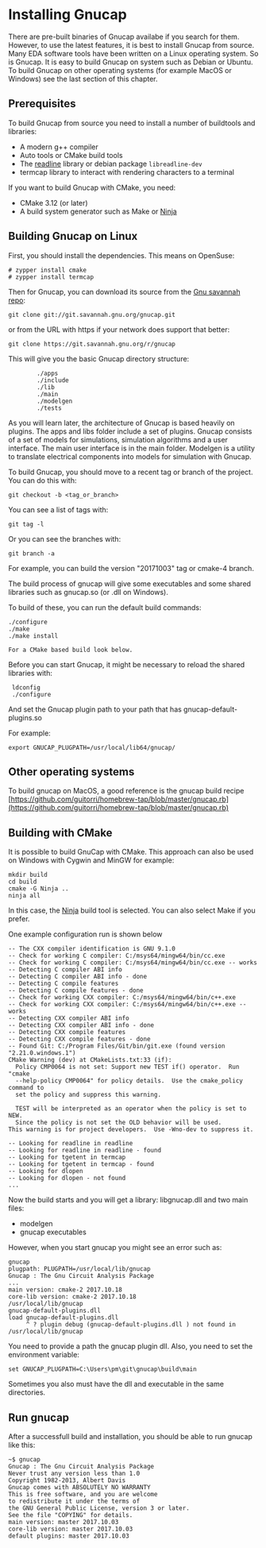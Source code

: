 # Installing Gnucap

There are pre-built binaries of Gnucap availabe if you search for them. However, to use the latest features, it is best to install Gnucap from source. Many EDA software tools have been written on a Linux operating system. So is Gnucap. It is easy to build Gnucap on system such as Debian or Ubuntu. To build Gnucap on other operating systems (for example MacOS or Windows) see the last section of this chapter.

## Prerequisites

To build Gnucap from source you need to install a number of buildtools and libraries: 

* A modern g++ compiler
* Auto tools or CMake build tools
* The [readline](https://tiswww.case.edu/php/chet/readline/rltop.html) library or debian package `libreadline-dev`
* termcap library to interact with rendering characters to a terminal

If you want to build Gnucap with CMake, you need:
* CMake 3.12 (or later)
* A build system generator such as Make or [Ninja](https://ninja-build.org/)

## Building Gnucap on Linux

First, you should install the dependencies.
This means on OpenSuse:


```
# zypper install cmake
# zypper install termcap
```

Then for Gnucap, you can download its source from the [Gnu savannah repo](git://git.savannah.gnu.org/gnucap.git):

```text
git clone git://git.savannah.gnu.org/gnucap.git
```

or from the URL with https if your network does support that better:


```text
git clone https://git.savannah.gnu.org/r/gnucap
```

This will give you the basic Gnucap directory structure:

```text
        ./apps
        ./include
        ./lib
        ./main
        ./modelgen
        ./tests
```

As you will learn later, the architecture of Gnucap is based heavily on plugins. The apps and libs folder include a set of plugins. 
Gnucap consists of a set of models for simulations, simulation algorithms and a user interface. The main user interface is in the main folder. Modelgen is a utility to translate electrical components into models for simulation with Gnucap.

To build Gnucap, you should move to a recent tag or branch of the project. You can do this with:

    git checkout -b <tag_or_branch>

You can see a list of tags with:
  
    git tag -l

Or you can see the branches with:

    git branch -a

For example, you can build the version "20171003" tag or cmake-4 branch.
    
The build process of gnucap will give some executables and some shared libraries such as gnucap.so (or .dll on Windows).

To build of these, you can run the default build commands:

```text
./configure
./make
./make install

For a CMake based build look below.
```

Before you can start Gnucap, it might be necessary to reload the shared libraries with:

```text
 ldconfig
 ./configure
```

And set the Gnucap plugin path to your path that has gnucap-default-plugins.so 

For example:

```
export GNUCAP_PLUGPATH=/usr/local/lib64/gnucap/

```


## Other operating systems

To build gnucap on MacOS, a good reference is the gnucap build recipe [https://github.com/guitorri/homebrew-tap/blob/master/gnucap.rb](https://github.com/guitorri/homebrew-tap/blob/master/gnucap.rb)

## Building with CMake

It is possible to build GnuCap with CMake. This approach can also be used on Windows with Cygwin and MinGW for example:

```
mkdir build
cd build
cmake -G Ninja ..
ninja all
```

In this case, the [Ninja](https://ninja-build.org/) build tool is selected. You can also select Make if you prefer.

One example configuration run is shown below

```
-- The CXX compiler identification is GNU 9.1.0
-- Check for working C compiler: C:/msys64/mingw64/bin/cc.exe
-- Check for working C compiler: C:/msys64/mingw64/bin/cc.exe -- works
-- Detecting C compiler ABI info
-- Detecting C compiler ABI info - done
-- Detecting C compile features
-- Detecting C compile features - done
-- Check for working CXX compiler: C:/msys64/mingw64/bin/c++.exe
-- Check for working CXX compiler: C:/msys64/mingw64/bin/c++.exe -- works
-- Detecting CXX compiler ABI info
-- Detecting CXX compiler ABI info - done
-- Detecting CXX compile features
-- Detecting CXX compile features - done
-- Found Git: C:/Program Files/Git/bin/git.exe (found version "2.21.0.windows.1")
CMake Warning (dev) at CMakeLists.txt:33 (if):
  Policy CMP0064 is not set: Support new TEST if() operator.  Run "cmake
  --help-policy CMP0064" for policy details.  Use the cmake_policy command to
  set the policy and suppress this warning.

  TEST will be interpreted as an operator when the policy is set to NEW.
  Since the policy is not set the OLD behavior will be used.
This warning is for project developers.  Use -Wno-dev to suppress it.

-- Looking for readline in readline
-- Looking for readline in readline - found
-- Looking for tgetent in termcap
-- Looking for tgetent in termcap - found
-- Looking for dlopen
-- Looking for dlopen - not found
...
```

Now the build starts and you will get a library: libgnucap.dll and two main files:

* modelgen
* gnucap executables

However, when you start gnucap you might see an error such as:

```
gnucap
plugpath: PLUGPATH=/usr/local/lib/gnucap
Gnucap : The Gnu Circuit Analysis Package
...
main version: cmake-2 2017.10.18
core-lib version: cmake-2 2017.10.18
/usr/local/lib/gnucap
gnucap-default-plugins.dll
load gnucap-default-plugins.dll
     ^ ? plugin debug (gnucap-default-plugins.dll ) not found in /usr/local/lib/gnucap
```

You need to provide a path the gnucap plugin dll.
Also, you need to set the environment variable:

```env
set GNUCAP_PLUGPATH=C:\Users\pm\git\gnucap\build\main
```

Sometimes you also must have the dll and executable in the same directories.

## Run gnucap

After a successfull build and installation, you should be able to run gnucap like this:

```
~$ gnucap
Gnucap : The Gnu Circuit Analysis Package
Never trust any version less than 1.0
Copyright 1982-2013, Albert Davis
Gnucap comes with ABSOLUTELY NO WARRANTY
This is free software, and you are welcome
to redistribute it under the terms of 
the GNU General Public License, version 3 or later.
See the file "COPYING" for details.
main version: master 2017.10.03
core-lib version: master 2017.10.03
default plugins: master 2017.10.03
```


